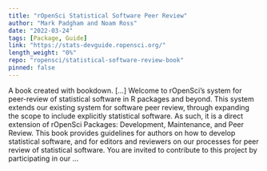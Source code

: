 ```yaml
---
title: "rOpenSci Statistical Software Peer Review"
author: "Mark Padgham and Noam Ross"
date: "2022-03-24"
tags: [Package, Guide]
link: "https://stats-devguide.ropensci.org/"
length_weight: "0%"
repo: "ropensci/statistical-software-review-book"
pinned: false
---
```


A book created with bookdown. [...] Welcome to rOpenSci’s system for peer-review of
statistical software in R packages and beyond. This system extends our existing
system for software peer
review, through expanding the
scope to
include explicitly statistical software. As such, it is a direct extension of
rOpenSci Packages: Development, Maintenance, and
Peer Review. This book provides guidelines for
authors on how to develop statistical software, and for editors and reviewers
on our processes for peer review of statistical software. You are invited to contribute to this project by participating in our ...
